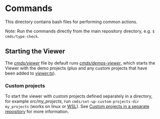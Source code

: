 # Commands

This directory contains bash files for performing common actions.

_Note:_ Run the commands directly from the main repository directory, e.g.
`$ cmds/type-check`.

## Starting the Viewer

The [_cmds/viewer_](viewer) file by default runs
[_cmds/demos-viewer_](demos-viewer), which starts the Viewer with the demo
projects (plus and any custom projects that have been added to
[_viewer.ts_](../src/viewer/viewer.ts)).

### Custom projects

To start the viewer with custom projects defined separately in a directory, for
example _src/my_projects_, run `cmds/set-up-custom-projects-dir my_projects`
(works on linux or [WSL](https://learn.microsoft.com/en-us/windows/wsl/)). See
[Custom projects in a separate repository](../wiki/installation_and_usage.md#custom-projects-2)
for more information.

